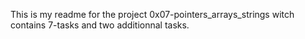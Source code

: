 This is my readme for the project 0x07-pointers_arrays_strings witch contains 7-tasks and two additionnal tasks.
